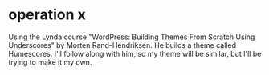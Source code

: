 # operation x

Using the Lynda course "WordPress: Building Themes From Scratch Using Underscores" by Morten Rand-Hendriksen. He builds a theme called Humescores. I'll follow along with him, so my theme will be similar, but I'll be trying to make it my own.

